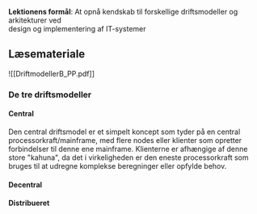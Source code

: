 **Lektionens formål**: 
At opnå kendskab til forskellige driftsmodeller og arkitekturer ved  
design og implementering af IT-systemer
## Læsemateriale
![[DriftmodellerB_PP.pdf]]


### De tre driftsmodeller

#### Central
Den central driftsmodel er et simpelt koncept som tyder på en central processorkraft/mainframe, med flere nodes eller klienter som opretter forbindelser til denne ene mainframe. 
Klienterne er afhængige af denne store "kahuna", da det i virkeligheden er den eneste processorkraft som bruges til at udregne komplekse beregninger eller opfylde behov. 



#### Decentral

#### Distribueret
